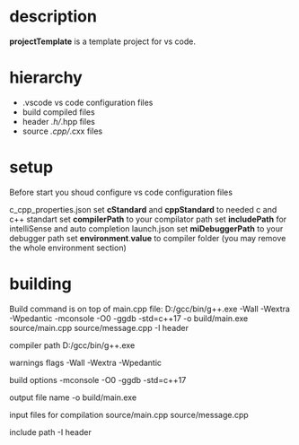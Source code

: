 # description

**projectTemplate** is a template project for vs code.

# hierarchy
- .vscode
    vs code configuration files
- build
    compiled files
- header
    *.h/*.hpp files
- source
   *.cpp/*.cxx files

# setup
Before start you shoud configure vs code configuration files

c_cpp_properties.json
    set **cStandard** and **cppStandard** to needed c and c++ standart
    set **compilerPath** to your compilator path
    set **includePath** for intelliSense and auto completion
launch.json
    set **miDebuggerPath** to your debugger path
    set **environment**.**value** to compiler folder (you may remove the whole environment section)

# building
Build command is on top of main.cpp file:
D:/gcc/bin/g++.exe -Wall -Wextra -Wpedantic -mconsole -O0 -ggdb -std=c++17 -o build/main.exe source/main.cpp source/message.cpp -I header

compiler path
    D:/gcc/bin/g++.exe

warnings flags
    -Wall -Wextra -Wpedantic

build options
    -mconsole -O0 -ggdb -std=c++17

output file name
    -o build/main.exe
 
input files for compilation
    source/main.cpp source/message.cpp

include path
    -I header
